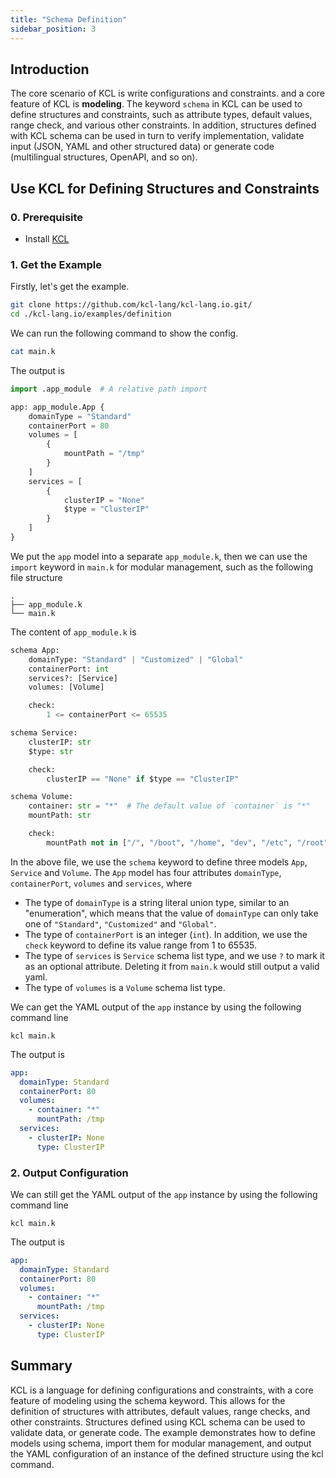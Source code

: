 ```yaml
---
title: "Schema Definition"
sidebar_position: 3
---
```


## Introduction

The core scenario of KCL is write configurations and constraints. and a core feature of KCL is **modeling**. The keyword `schema` in KCL can be used to define structures and constraints, such as attribute types, default values, range check, and various other constraints. In addition, structures defined with KCL schema can be used in turn to verify implementation, validate input (JSON, YAML and other structured data) or generate code (multilingual structures, OpenAPI, and so on).

## Use KCL for Defining Structures and Constraints

### 0. Prerequisite

- Install [KCL](https://kcl-lang.io/docs/user_docs/getting-started/install)

### 1. Get the Example

Firstly, let's get the example.

```bash
git clone https://github.com/kcl-lang/kcl-lang.io.git/
cd ./kcl-lang.io/examples/definition
```

We can run the following command to show the config.

```bash
cat main.k
```

The output is

```python
import .app_module  # A relative path import

app: app_module.App {
    domainType = "Standard"
    containerPort = 80
    volumes = [
        {
            mountPath = "/tmp"
        }
    ]
    services = [
        {
            clusterIP = "None"
            $type = "ClusterIP"
        }
    ]
}
```

We put the `app` model into a separate `app_module.k`, then we can use the `import` keyword in `main.k` for modular management, such as the following file structure

```
.
├── app_module.k
└── main.k
```

The content of `app_module.k` is

```python
schema App:
    domainType: "Standard" | "Customized" | "Global"
    containerPort: int
    services?: [Service]
    volumes: [Volume]

    check:
        1 <= containerPort <= 65535

schema Service:
    clusterIP: str
    $type: str

    check:
        clusterIP == "None" if $type == "ClusterIP"

schema Volume:
    container: str = "*"  # The default value of `container` is "*"
    mountPath: str

    check:
        mountPath not in ["/", "/boot", "/home", "dev", "/etc", "/root"]
```

In the above file, we use the `schema` keyword to define three models `App`, `Service` and `Volume`. The `App` model has four attributes `domainType`, `containerPort`, `volumes` and `services`, where

- The type of `domainType` is a string literal union type, similar to an "enumeration", which means that the value of `domainType` can only take one of `"Standard"`, `"Customized"` and `"Global"`.
- The type of `containerPort` is an integer (`int`). In addition, we use the `check` keyword to define its value range from 1 to 65535.
- The type of `services` is `Service` schema list type, and we use `?` to mark it as an optional attribute. Deleting it from `main.k` would still output a valid yaml.
- The type of `volumes` is a `Volume` schema list type.

We can get the YAML output of the `app` instance by using the following command line

```shell
kcl main.k
```

The output is

```yaml
app:
  domainType: Standard
  containerPort: 80
  volumes:
    - container: "*"
      mountPath: /tmp
  services:
    - clusterIP: None
      type: ClusterIP
```

### 2. Output Configuration

We can still get the YAML output of the `app` instance by using the following command line

```shell
kcl main.k
```

The output is

```yaml
app:
  domainType: Standard
  containerPort: 80
  volumes:
    - container: "*"
      mountPath: /tmp
  services:
    - clusterIP: None
      type: ClusterIP
```

## Summary

KCL is a language for defining configurations and constraints, with a core feature of modeling using the schema keyword. This allows for the definition of structures with attributes, default values, range checks, and other constraints. Structures defined using KCL schema can be used to validate data, or generate code. The example demonstrates how to define models using schema, import them for modular management, and output the YAML configuration of an instance of the defined structure using the kcl command.
